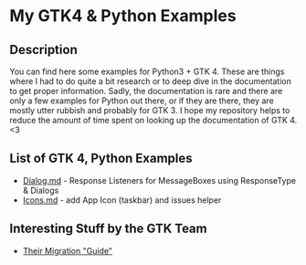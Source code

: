 # My GTK4 & Python Examples

## Description
You can find here some examples for Python3 + GTK 4. These are things where I had to do quite a bit research or to deep dive in the documentation to get proper information. Sadly, the documentation is rare and there are only a few examples for Python out there, or if they are there, they are mostly utter rubbish and probably for GTK 3. I hope my repository helps to reduce the amount of time spent on looking up the documentation of GTK 4. <3

## List of GTK 4, Python Examples
- [Dialog.md](Dialog.md) - Response Listeners for MessageBoxes using ResponseType & Dialogs
- [Icons.md](Icons.md) - add App Icon (taskbar) and issues helper

## Interesting Stuff by the GTK Team
- [Their Migration "Guide"](https://gnome.pages.gitlab.gnome.org/gtk/gtk4/migrating-3to4.html)
